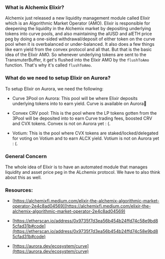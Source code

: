 ### What is Alchemix Elixir?

Alchemix just released a new liquidity management module called Elixir which is an Algorithmic Market Operator (AMO). Elixir is responsible for deepening the liquidity in the Alchemix market by depositing underlying tokens into curve pools, and also maintaining the alUSD and alETH price peg by doing a one-sided withdrawal/deposit of either token on the curve pool when it is overbalanced or under-balanced. It also does a few things like earn yield from the convex protocol and all that. But that is the basic idea of the Elixir AMO. So whenever underlying tokens are sent to the TransmuterBuffer, it get's flushed into the Elixir AMO by the `flushToAmo`​ function. That's why it's called `flushToAmo`.

  

### What do we need to setup Elixir on Aurora?

To setup Elixir on Aurora, we need the following:

*   Curve 3Pool on Aurora: This pool will be where Elixir deposits underlying tokens into to earn yield. Curve is available on Aurora🎉
    
*   Convex CRV pool: This is the pool where the LP tokens gotten from the 3Pool will be deposited into to earn Curve trading fees, boosted CRV and CVX tokens. Convex is not on Aurora yet : (.
    
*   Votium: This is the pool where CVX tokens are staked/locked/delegated for voting on Votium and to earn ALCX yield. Votium is not on Aurora yet : (.
    

  

### General Concern

The whole idea of Elixir is to have an automated module that manages liquidity and asset price peg in the ALchemix protocol. We have to also think about this as well.

  

### Resources:

*   [https://alchemixfi.medium.com/elixir-the-alchemix-algorithmic-market-operator-2e4c8ad04569](https://alchemixfi.medium.com/elixir-the-alchemix-algorithmic-market-operator-2e4c8ad04569)
    
*   [https://etherscan.io/address/0x9735f7d3ea56b454b24ffd74c58e9bd85cfad31b#code](https://etherscan.io/address/0x9735f7d3ea56b454b24ffd74c58e9bd85cfad31b#code)
    
*   [https://aurora.dev/ecosystem/curve](https://aurora.dev/ecosystem/curve)
